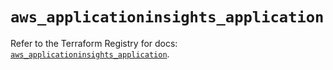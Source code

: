 # `aws_applicationinsights_application`

Refer to the Terraform Registry for docs: [`aws_applicationinsights_application`](https://registry.terraform.io/providers/hashicorp/aws/5.39.1/docs/resources/applicationinsights_application).
